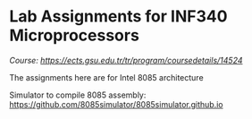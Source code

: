 # Lab Assignments for INF340 Microprocessors
*Course: https://ects.gsu.edu.tr/tr/program/coursedetails/14524*

The assignments here are for Intel 8085 architecture

Simulator to compile 8085 assembly: https://github.com/8085simulator/8085simulator.github.io

